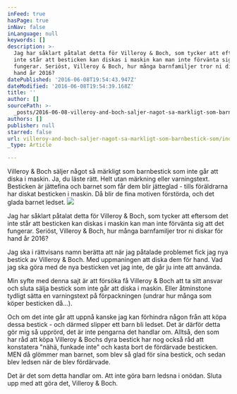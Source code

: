```yaml
---
inFeed: true
hasPage: true
inNav: false
inLanguage: null
keywords: []
description: >-
  Jag har såklart påtalat detta för Villeroy & Boch, som tycker att eftersom det
  inte står att besticken kan diskas i maskin kan man inte förvänta sig att det
  fungerar. Seriöst, Villeroy & Boch, hur många barnfamiljer tror ni diskar för
  hand år 2016?
datePublished: '2016-06-08T19:54:43.947Z'
dateModified: '2016-06-08T19:54:39.168Z'
title: ''
author: []
sourcePath: >-
  _posts/2016-06-08-villeroy-and-boch-saljer-nagot-sa-markligt-som-barnbestick-som.md
authors: []
publisher: null
starred: false
url: villeroy-and-boch-saljer-nagot-sa-markligt-som-barnbestick-som/index.html
_type: Article

---
```

Villeroy & Boch säljer något så märkligt som barnbestick som inte går att diska i maskin. Ja, du läste rätt. Helt utan märkning eller varningstext. Besticken är jättefina och barnet som får dem blir jätteglad - tills föräldrarna har diskat besticken i maskin. Då blir de fina motiven förstörda, och det glada barnet ledset.
![](https://the-grid-user-content.s3-us-west-2.amazonaws.com/a1beb71b-4cf4-4fec-b591-287259960aa8.jpg)

Jag har såklart påtalat detta för Villeroy & Boch, som tycker att eftersom det inte står att besticken kan diskas i maskin kan man inte förvänta sig att det fungerar. Seriöst, Villeroy & Boch, hur många barnfamiljer tror ni diskar för hand år 2016?

Jag ska i rättvisans namn berätta att när jag påtalade problemet fick jag nya bestick av Villeroy & Boch. Med uppmaningen att diska dem för hand. Vad jag ska göra med de nya besticken vet jag inte, de går ju inte att använda.

Min syfte med denna sajt är att försöka få Villeroy & Boch att ta sitt ansvar och sluta sälja bestick som inte går att diska i maskin. Eller åtminstone tydligt sätta en varningstext på förpackningen (undrar hur många som köper besticken då...). 

Och om det inte går att uppnå kanske jag kan förhindra någon från att köpa dessa bestick - och därmed slipper ett barn bli ledset. Det är därför detta gör mig så upprörd, det är inte pengarna det handlar om. Alltså, den som har råd att köpa Villeroy & Bochs dyra bestick har nog också råd att konstatera "nähä, funkade inte" och kasta bort de fördärvade besticken. MEN då glömmer man barnet, som blev så glad för sina bestick, och sedan blev ledsen när de blev fördärvade. 

Det är det som detta handlar om. Att inte göra barn ledsna i onödan. Sluta upp med att göra det, Villeroy & Boch.